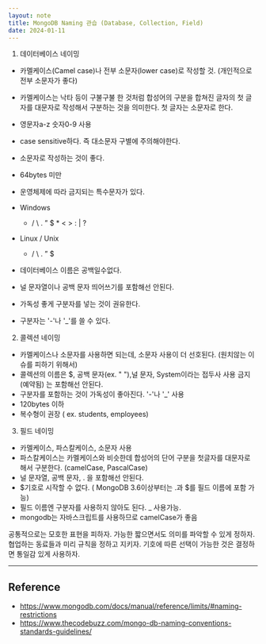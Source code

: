 ```yaml
---
layout: note
title: MongoDB Naming 관습 (Database, Collection, Field)
date: 2024-01-11
---
```







1. 데이터베이스 네이밍 

- 카멜케이스(Camel case)나 전부 소문자(lower case)로 작성할 것. (개인적으로 전부 소문자가 좋다)
- 카멜케이스는 낙타 등이 구불구불 한 것처럼 합성어의 구분을 합쳐진 글자의 첫 글자를 대문자로 작성해서 구분하는 것을 의미한다. 첫 글자는 소문자로 한다.
- 영문자a-z 숫자0-9 사용
- case sensitive하다. 즉 대소문자 구별에 주의해야한다.
- 소문자로 작성하는 것이 좋다.
- 64bytes 미만
- 운영체제에 따라 금지되는 특수문자가 있다.


- Windows
    - / \ . ” $ * < > : | ?


- Linux / Unix
    - / \ . ” $



- 데이터베이스 이름은 공백일수없다.
- 널 문자열이나 공백 문자 띄어쓰기를 포함해선 안된다.
- 가독성 좋게 구분자를 넣는 것이 권유한다.
- 구분자는 '-'나 '_'를 쓸 수 있다.







2. 콜렉션 네이밍 

- 카멜케이스나 소문자를 사용하면 되는데, 소문자 사용이 더 선호된다. (원치않는 이슈를 피하기 위해서)
- 콜렉션의 이름은 $, 공백 문자(ex. " "),널 문자, System이라는 접두사 사용 금지(예약됨) 는 포함해선 안된다.
- 구분자를 포함하는 것이 가독성이 좋아진다. '-'나 '_' 사용
- 120bytes 이하
- 복수형이 권장 ( ex. students, employees)
 






3. 필드 네이밍 

- 카멜케이스, 파스칼케이스, 소문자 사용
- 파스칼케이스는 카멜케이스와 비슷한데 합성어의 단어 구분을 첫글자를 대문자로 해서 구분한다.
(camelCase, PascalCase) 
- 널 문자열, 공백 문자, . 을 포함해선 안된다.
- $기호로 시작할 수 없다. ( MongoDB 3.6이상부터는 .과 $를 필드 이름에 포함 가능)
- 필드 이름엔 구분자를 사용하지 않아도 된다. _ 사용가능.
- mongodb는 자바스크립트를 사용하므로 camelCase가 좋음
 
공통적으로는 모호한 표현을 피하자.
가능한 짧으면서도 의미를 파악할 수 있게 정하자.
협업하는 동료들과 미리 규칙을 정하고 지키자.
기호에 따른 선택이 가능한 것은 결정하면 통일감 있게 사용하자. 


---




## Reference

- <https://www.mongodb.com/docs/manual/reference/limits/#naming-restrictions>
- <https://www.thecodebuzz.com/mongo-db-naming-conventions-standards-guidelines/>
